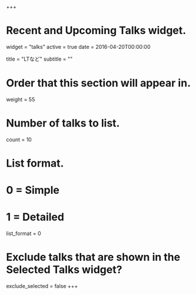 +++
# Recent and Upcoming Talks widget.
widget = "talks"
active = true
date = 2016-04-20T00:00:00

title = "LTなど"
subtitle = ""

# Order that this section will appear in.
weight = 55

# Number of talks to list.
count = 10

# List format.
#   0 = Simple
#   1 = Detailed
list_format = 0

# Exclude talks that are shown in the Selected Talks widget?
exclude_selected = false
+++
